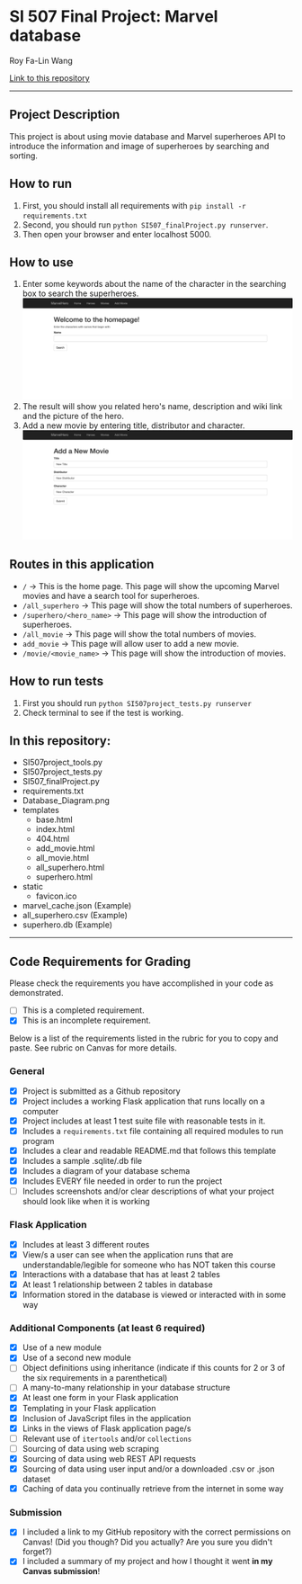 # SI 507 Final Project: Marvel database

Roy Fa-Lin Wang

[Link to this repository](https://github.com/falinwang/SI507_FinalProject)

---

## Project Description

This project is about using movie database and Marvel superheroes API to introduce the information and image of superheroes by searching and sorting.

## How to run

1. First, you should install all requirements with `pip install -r requirements.txt`
2. Second, you should run `python SI507_finalProject.py runserver`.
3. Then open your browser and enter localhost 5000.

## How to use

1. Enter some keywords about the name of the character in the searching box to search the superheroes.
![Search Hero](image/Search_hero.png)
2. The result will show you related hero's name, description and wiki link and the picture of the hero.
3. Add a new movie by entering title, distributor and character.
![Add new movie](image/Add_movie.png)

## Routes in this application
- `/` -> This is the home page. This page will show the upcoming Marvel movies and have a search tool for superheroes.
- `/all_superhero` -> This page will show the total numbers of superheroes.
- `/superhero/<hero_name>` -> This page will show the introduction of superheroes.
- `/all_movie` -> This page will show the total numbers of movies.
- `add_movie` -> This page will allow user to add a new movie.
- `/movie/<movie_name>` -> This page will show the introduction of movies.


## How to run tests
1. First you should run `python SI507project_tests.py runserver`
2. Check terminal to see if the test is working.

## In this repository:
- SI507project_tools.py
- SI507project_tests.py
- SI507_finalProject.py
- requirements.txt
- Database_Diagram.png
- templates
  - base.html
  - index.html
  - 404.html
  - add_movie.html
  - all_movie.html
  - all_superhero.html
  - superhero.html
- static
  - favicon.ico
- marvel_cache.json (Example)
- all_superhero.csv (Example)
- superhero.db (Example)

---
## Code Requirements for Grading
Please check the requirements you have accomplished in your code as demonstrated.
- [ ] This is a completed requirement.
- [x] This is an incomplete requirement.

Below is a list of the requirements listed in the rubric for you to copy and paste.  See rubric on Canvas for more details.

### General
- [x] Project is submitted as a Github repository
- [x] Project includes a working Flask application that runs locally on a computer
- [x] Project includes at least 1 test suite file with reasonable tests in it.
- [x] Includes a `requirements.txt` file containing all required modules to run program
- [x] Includes a clear and readable README.md that follows this template
- [x] Includes a sample .sqlite/.db file
- [x] Includes a diagram of your database schema
- [x] Includes EVERY file needed in order to run the project
- [ ] Includes screenshots and/or clear descriptions of what your project should look like when it is working

### Flask Application
- [x] Includes at least 3 different routes
- [x] View/s a user can see when the application runs that are understandable/legible for someone who has NOT taken this course
- [x] Interactions with a database that has at least 2 tables
- [x] At least 1 relationship between 2 tables in database
- [x] Information stored in the database is viewed or interacted with in some way

### Additional Components (at least 6 required)
- [x] Use of a new module
- [x] Use of a second new module
- [ ] Object definitions using inheritance (indicate if this counts for 2 or 3 of the six requirements in a parenthetical)
- [ ] A many-to-many relationship in your database structure
- [x] At least one form in your Flask application
- [x] Templating in your Flask application
- [x] Inclusion of JavaScript files in the application
- [x] Links in the views of Flask application page/s
- [ ] Relevant use of `itertools` and/or `collections`
- [ ] Sourcing of data using web scraping
- [x] Sourcing of data using web REST API requests
- [x] Sourcing of data using user input and/or a downloaded .csv or .json dataset
- [x] Caching of data you continually retrieve from the internet in some way

### Submission
- [x] I included a link to my GitHub repository with the correct permissions on Canvas! (Did you though? Did you actually? Are you sure you didn't forget?)
- [x] I included a summary of my project and how I thought it went **in my Canvas submission**!
